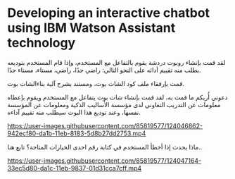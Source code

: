 # Developing an interactive chatbot using IBM Watson Assistant technology

لقد قمت بإنشاء روبوت دردشة يقوم بالتفاعل مع المستخدم، وإذا قام المستخدم بتوديعه يطلب منه تقييم أدائه على النحو التالي: راضي جدًا، راضي، مستاء، مستاء جدًا.

قمت بإرفقاء ملف كود الشات بوت، ومستند يشرح آلية بناءالشات بوت.





 
 دعوني أُريكم ما قمت به، لقد قمت بإنشاء شات بوت يتفاعل مع المستخدم ويقوم بإعطاه معلومات عن التدريب التعاوني لدى مؤسسة الأساليب الذكية ومعلومات عن المؤسسة نفسها، وعند توديع هذا البوت سيطلب منه تقييم آداءه.
 
https://user-images.githubusercontent.com/85819577/124046862-942ecf80-da1b-11eb-8183-5d8b27dd2753.mp4


ماذا يحدث إذا أخطأ المستخدم في كتابة رقم احدى الخيارات المتاحة؟ تابع هنا..


https://user-images.githubusercontent.com/85819577/124047164-33ec5d80-da1c-11eb-9837-01d31cca7cff.mp4


